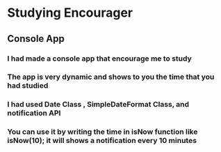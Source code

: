 # Studying Encourager
<h2>Console App</h2>
<h3>
I had made a console app that encourage me to study </h3>
<h3>The app is very dynamic and shows to you the time that you had studied </h3>
<h3>I had used Date Class , SimpleDateFormat Class, and notification API</h3>
<h3>You can use it by writing the time in isNow function like isNow(10); it will shows a notification every 10 minutes </h3>

